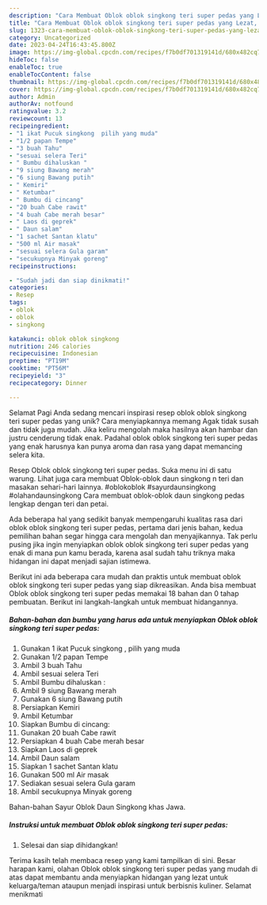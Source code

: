 ```yaml
---
description: "Cara Membuat Oblok oblok singkong teri super pedas yang Lezat, Mantap"
title: "Cara Membuat Oblok oblok singkong teri super pedas yang Lezat, Mantap"
slug: 1323-cara-membuat-oblok-oblok-singkong-teri-super-pedas-yang-lezat-mantap
category: Uncategorized
date: 2023-04-24T16:43:45.800Z
image: https://img-global.cpcdn.com/recipes/f7b0df701319141d/680x482cq70/oblok-oblok-singkong-teri-super-pedas-foto-resep-utama.jpg
hideToc: false
enableToc: true
enableTocContent: false
thumbnail: https://img-global.cpcdn.com/recipes/f7b0df701319141d/680x482cq70/oblok-oblok-singkong-teri-super-pedas-foto-resep-utama.jpg
cover: https://img-global.cpcdn.com/recipes/f7b0df701319141d/680x482cq70/oblok-oblok-singkong-teri-super-pedas-foto-resep-utama.jpg
author: Admin
authorAv: notfound
ratingvalue: 3.2
reviewcount: 13
recipeingredient:
- "1 ikat Pucuk singkong  pilih yang muda"
- "1/2 papan Tempe"
- "3 buah Tahu"
- "sesuai selera Teri"
- " Bumbu dihaluskan "
- "9 siung Bawang merah"
- "6 siung Bawang putih"
- " Kemiri"
- " Ketumbar"
- " Bumbu di cincang"
- "20 buah Cabe rawit"
- "4 buah Cabe merah besar"
- " Laos di geprek"
- " Daun salam"
- "1 sachet Santan klatu"
- "500 ml Air masak"
- "sesuai selera Gula garam"
- "secukupnya Minyak goreng"
recipeinstructions:

- "Sudah jadi dan siap dinikmati!"
categories:
- Resep
tags:
- oblok
- oblok
- singkong

katakunci: oblok oblok singkong 
nutrition: 246 calories
recipecuisine: Indonesian
preptime: "PT19M"
cooktime: "PT56M"
recipeyield: "3"
recipecategory: Dinner

---
```



Selamat Pagi Anda sedang mencari inspirasi resep oblok oblok singkong teri super pedas yang unik? Cara menyiapkannya memang Agak tidak susah dan tidak juga mudah. Jika keliru mengolah maka hasilnya akan hambar dan justru cenderung tidak enak. Padahal oblok oblok singkong teri super pedas yang enak harusnya kan punya aroma dan rasa yang dapat memancing selera kita.


Resep Oblok oblok singkong teri super pedas. Suka menu ini di satu warung. Lihat juga cara membuat Oblok-oblok daun singkong n teri dan masakan sehari-hari lainnya. #oblokoblok #sayurdaunsingkong #olahandaunsingkong Cara membuat oblok-oblok daun singkong pedas lengkap dengan teri dan petai.

Ada beberapa hal yang sedikit banyak mempengaruhi kualitas rasa dari oblok oblok singkong teri super pedas, pertama dari jenis bahan, kedua pemilihan bahan segar hingga cara mengolah dan menyajikannya. Tak perlu pusing jika ingin menyiapkan oblok oblok singkong teri super pedas yang enak di mana pun kamu berada, karena asal sudah tahu triknya maka hidangan ini dapat menjadi sajian istimewa.


Berikut ini ada beberapa cara mudah dan praktis untuk membuat oblok oblok singkong teri super pedas yang siap dikreasikan. Anda bisa membuat Oblok oblok singkong teri super pedas memakai 18 bahan dan 0 tahap pembuatan. Berikut ini langkah-langkah untuk membuat hidangannya.

<!--inarticleads1-->

##### Bahan-bahan dan bumbu yang harus ada untuk menyiapkan Oblok oblok singkong teri super pedas:

1. Gunakan 1 ikat Pucuk singkong , pilih yang muda
1. Gunakan 1/2 papan Tempe
1. Ambil 3 buah Tahu
1. Ambil sesuai selera Teri
1. Ambil  Bumbu dihaluskan :
1. Ambil 9 siung Bawang merah
1. Gunakan 6 siung Bawang putih
1. Persiapkan  Kemiri
1. Ambil  Ketumbar
1. Siapkan  Bumbu di cincang:
1. Gunakan 20 buah Cabe rawit
1. Persiapkan 4 buah Cabe merah besar
1. Siapkan  Laos di geprek
1. Ambil  Daun salam
1. Siapkan 1 sachet Santan klatu
1. Gunakan 500 ml Air masak
1. Sediakan sesuai selera Gula garam
1. Ambil secukupnya Minyak goreng


Bahan-bahan Sayur Oblok Daun Singkong khas Jawa. 

<!--inarticleads2-->

##### Instruksi untuk membuat Oblok oblok singkong teri super pedas:


1. Selesai dan siap dihidangkan!



Terima kasih telah membaca resep yang kami tampilkan di sini. Besar harapan kami, olahan Oblok oblok singkong teri super pedas yang mudah di atas dapat membantu anda menyiapkan hidangan yang lezat untuk keluarga/teman ataupun menjadi inspirasi untuk berbisnis kuliner. Selamat menikmati
